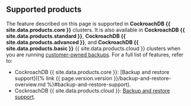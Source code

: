 ## Supported products

The feature described on this page is supported in **CockroachDB {{ site.data.products.core }}** clusters. It is also available in **CockroachDB {{ site.data.products.standard }}**, **CockroachDB {{ site.data.products.advanced }}**, and **CockroachDB {{ site.data.products.basic }}** {{ site.data.products.cloud }} clusters when you are running [customer-owned backups](https://www.cockroachlabs.com/docs/cockroachcloud/take-and-restore-customer-owned-backups). For a full list of features, refer to:

- CockroachDB {{ site.data.products.core }}: [Backup and restore support]({% link {{ page.version.version }}/backup-and-restore-overview.md %}#backup-and-restore-support).
- CockroachDB {{ site.data.products.cloud }}: [Backup and restore support](https://www.cockroachlabs.com/docs/cockroachcloud/backup-and-restore-overview#backup-and-restore-support).